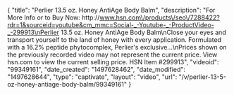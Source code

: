 {
    "title": "Perlier 13.5 oz. Honey AntiAge Body Balm",
    "description": "For More Info or to Buy Now: http:\/\/www.hsn.com\/products\/seo\/7288422?rdr=1&sourceid=youtube&cm_mmc=Social-_-Youtube-_-ProductVideo-_-299913\nPerlier 13.5 oz. Honey AntiAge Body Balm\nClose your eyes and transport yourself to the land of honey with every application. Formulated with a 16.2% peptide phytocomplex, Perlier's exclusive...\nPrices shown on the previously recorded video may not represent the current price.  View hsn.com to view the current selling price. HSN Item #299913",
    "videoid": "99349161",
    "date_created": "1497628462",
    "date_modified": "1497628644",
    "type": "captivate",
    "layout": "video",
    "url": "\/v\/perlier-13-5-oz-honey-antiage-body-balm\/99349161"
}